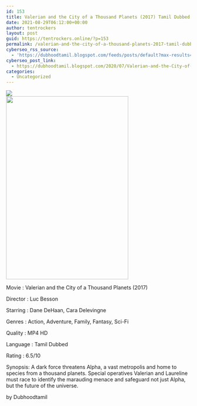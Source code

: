 ```yaml
---
id: 153
title: Valerian and the City of a Thousand Planets (2017) Tamil Dubbed HD
date: 2021-08-29T06:12:00+00:00
author: tentrockers
layout: post
guid: https://tentrockers.online/?p=153
permalink: /valerian-and-the-city-of-a-thousand-planets-2017-tamil-dubbed-hd/
cyberseo_rss_source:
  - 'https://dubhoodtamil.blogspot.com/feeds/posts/default?max-results=150&start-index=151'
cyberseo_post_link:
  - https://dubhoodtamil.blogspot.com/2020/07/Valerian-and-the-City-of-a-Thousand-Planets.html
categories:
  - Uncategorized
---
```

<div class="media_block">
  <img src="https://1.bp.blogspot.com/-CZax9DBG1jc/XyLATPmPMRI/AAAAAAAAB1w/S9bKI7bKcH0pus84Gp-lYl0d-67jLeC6QCNcBGAsYHQ/s72-w333-h500-c/900e957b8f9be24aec8fcebb780155b5.jpg" class="media_thumbnail" />
</div>

<div class="separator">
  <a href="https://1.bp.blogspot.com/-CZax9DBG1jc/XyLATPmPMRI/AAAAAAAAB1w/S9bKI7bKcH0pus84Gp-lYl0d-67jLeC6QCNcBGAsYHQ/s2048/900e957b8f9be24aec8fcebb780155b5.jpg" imageanchor="1"><img loading="lazy" border="0" data-original-height="2048" data-original-width="1365" height="500" src="https://1.bp.blogspot.com/-CZax9DBG1jc/XyLATPmPMRI/AAAAAAAAB1w/S9bKI7bKcH0pus84Gp-lYl0d-67jLeC6QCNcBGAsYHQ/w333-h500/900e957b8f9be24aec8fcebb780155b5.jpg" width="333" /></a>
</div>

Movie	<span></span>:	<span></span>Valerian and the City of a Thousand Planets (2017)

Director	<span></span>:	<span></span>Luc Besson

Starring	<span></span>:	<span></span>Dane DeHaan, Cara Delevingne

Genres	<span></span>:	<span></span>Action, Adventure, Family, Fantasy, Sci-Fi

Quality	<span></span>: MP4 HD

Language	<span></span>:	<span></span>Tamil Dubbed

Rating	<span></span>:	<span></span>6.5/10

Synopsis: A dark force threatens Alpha, a vast metropolis and home to species from a thousand planets. Special operatives Valerian and Laureline must race to identify the marauding menace and safeguard not just Alpha, but the future of the universe.

<span>by Dubhoodtamil</span>
